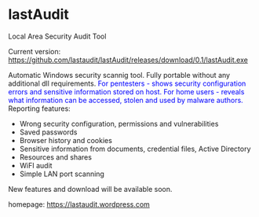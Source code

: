 # lastAudit
Local Area Security Audit Tool

Current version:
https://github.com/lastaudit/lastAudit/releases/download/0.1/lastAudit.exe

Automatic Windows security scannig tool. Fully portable without any additional dll requirements.</b>
<span style="color:#0000ff;">
For pentesters - shows security configuration errors and sensitive information stored on host.
For home users - reveals what information can be accessed, stolen and used by malware authors.
</span>
Reporting features:
- Wrong security configuration, permissions and vulnerabilities
- Saved passwords
- Browser history and cookies
- Sensitive information from documents, credential files, Active Directory
- Resources and shares
- WiFI audit
- Simple LAN port scanning

New features and download will be available soon.

homepage: https://lastaudit.wordpress.com
